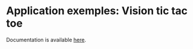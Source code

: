 # Application exemples: Vision tic tac toe

Documentation is available [here](https://www.docs.niryo.com/applications/ned/source/tutorials/setup_ned_matlab_ros_toolbox).